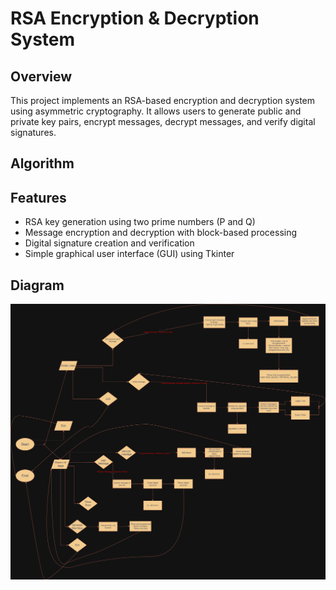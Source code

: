 # RSA Encryption & Decryption System  

## Overview  
This project implements an RSA-based encryption and decryption system using asymmetric cryptography. It allows users to generate public and private key pairs, encrypt messages, decrypt messages, and verify digital signatures.  

## Algorithm 

## Features  
- RSA key generation using two prime numbers (P and Q)  
- Message encryption and decryption with block-based processing  
- Digital signature creation and verification  
- Simple graphical user interface (GUI) using Tkinter  


## Diagram
![Diagram](diagram.png)

